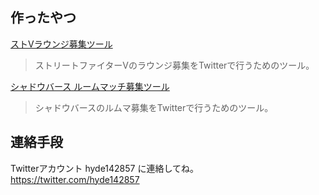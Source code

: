 ## 作ったやつ

[ストVラウンジ募集ツール](https://hyde142857.github.io/sfv-lounge/)
> ストリートファイターVのラウンジ募集をTwitterで行うためのツール。

[シャドウバース ルームマッチ募集ツール](https://hyde142857.github.io/shadowverse-roommatch/)
> シャドウバースのルムマ募集をTwitterで行うためのツール。

## 連絡手段

Twitterアカウント hyde142857 に連絡してね。  
https://twitter.com/hyde142857

<!--
**hyde142857/hyde142857** is a ✨ _special_ ✨ repository because its `README.md` (this file) appears on your GitHub profile.

Here are some ideas to get you started:

- 🔭 I’m currently working on ...
- 🌱 I’m currently learning ...
- 👯 I’m looking to collaborate on ...
- 🤔 I’m looking for help with ...
- 💬 Ask me about ...
- 📫 How to reach me: ...
- 😄 Pronouns: ...
- ⚡ Fun fact: ...
-->
